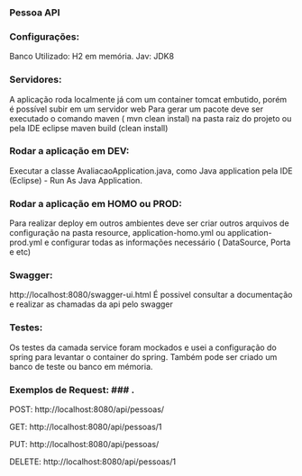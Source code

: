 ### Pessoa API ###

### Configurações: ### 
Banco Utilizado: H2 em memória.
Jav: JDK8

###  Servidores: ### 
A aplicação roda localmente já com um container tomcat embutido, porém é possível subir em um servidor web 
Para gerar um pacote deve ser executado o comando maven ( mvn clean instal) na pasta raiz do projeto ou pela IDE eclipse maven build (clean install)

### Rodar a aplicação em DEV:  ### 
Executar a classe AvaliacaoApplication.java, como Java application pela IDE (Eclipse) - Run As Java Application.

### Rodar a aplicação em HOMO ou PROD: ### 
Para realizar deploy em outros ambientes deve ser criar outros arquivos de configuração na pasta resource, application-homo.yml ou application-prod.yml e configurar todas as informações necessário ( DataSource, Porta e etc)

### Swagger: ### 
http://localhost:8080/swagger-ui.html 
É possivel consultar a documentação e realizar as chamadas da api pelo swagger 

### Testes: ### 	
Os testes da camada service foram mockados e usei a configuração do spring para levantar o container do spring.
Também pode ser criado um banco de teste ou banco em mémoria.



### Exemplos de Request: ### .
POST: http://localhost:8080/api/pessoas/

GET: http://localhost:8080/api/pessoas/1

PUT: http://localhost:8080/api/pessoas/

DELETE: http://localhost:8080/api/pessoas/1

